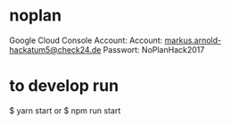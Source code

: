 # noplan

Google Cloud Console Account: Account: markus.arnold-hackatum5@check24.de
Passwort: NoPlanHack2017

# to develop run

$ yarn start or $ npm run start
